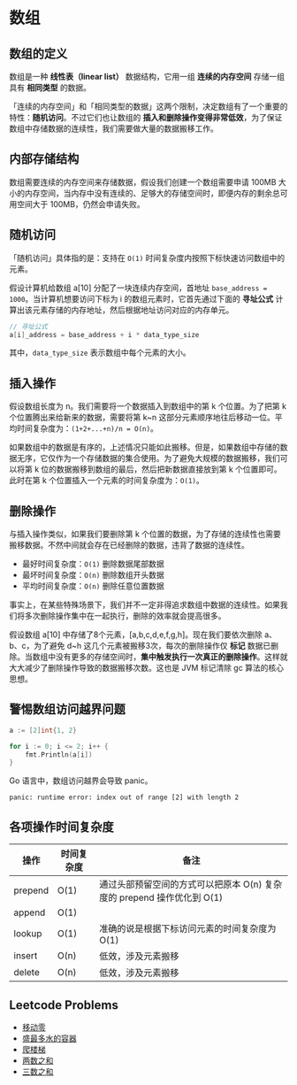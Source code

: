 # 数组

## 数组的定义

数组是一种 **线性表（linear list）** 数据结构，它用一组 **连续的内存空间** 存储一组具有 **相同类型** 的数据。

「连续的内存空间」和「相同类型的数据」这两个限制，决定数组有了一个重要的特性：**随机访问**。不过它们也让数组的 **插入和删除操作变得非常低效**，为了保证数组中存储数据的连续性，我们需要做大量的数据搬移工作。

## 内部存储结构

数组需要连续的内存空间来存储数据，假设我们创建一个数组需要申请 100MB 大小的内存空间，当内存中没有连续的、足够大的存储空间时，即便内存的剩余总可用空间大于 100MB，仍然会申请失败。

## 随机访问

「随机访问」具体指的是：支持在 `O(1)` 时间复杂度内按照下标快速访问数组中的元素。

假设计算机给数组 a[10] 分配了一块连续内存空间，首地址 `base_address = 1000`。当计算机想要访问下标为 i 的数组元素时，它首先通过下面的 **寻址公式** 计算出该元素存储的内存地址，然后根据地址访问对应的内存单元。

```go
// 寻址公式
a[i]_address = base_address + i * data_type_size
```

其中，`data_type_size` 表示数组中每个元素的大小。

## 插入操作

假设数组长度为 n。我们需要将一个数据插入到数组中的第 k 个位置。为了把第 k 个位置腾出来给新来的数据，需要将第 k~n 这部分元素顺序地往后移动一位。平均时间复杂度为：`(1+2+...+n)/n = O(n)`。

如果数组中的数据是有序的，上述情况只能如此搬移。但是，如果数组中存储的数据无序，它仅作为一个存储数据的集合使用。为了避免大规模的数据搬移，我们可以将第 k 位的数据搬移到数组的最后，然后把新数据直接放到第 k 个位置即可。此时在第 k 个位置插入一个元素的时间复杂度为：`O(1)`。

## 删除操作

与插入操作类似，如果我们要删除第 k 个位置的数据，为了存储的连续性也需要搬移数据。不然中间就会存在已经删除的数据，违背了数据的连续性。

- 最好时间复杂度：`O(1)` 删除数据尾部数据 
- 最坏时间复杂度：`O(n)` 删除数组开头数据
- 平均时间复杂度：`O(n)` 删除任意位置数据

事实上，在某些特殊场景下，我们并不一定非得追求数组中数据的连续性。如果我们将多次删除操作集中在一起执行，删除的效率就会提高很多。

假设数组 a[10] 中存储了8个元素，[a,b,c,d,e,f,g,h]。现在我们要依次删除 a、b、c，为了避免 d~h 这几个元素被搬移3次，每次的删除操作仅 **标记** 数据已删除。当数组中没有更多的存储空间时，**集中触发执行一次真正的删除操作**。这样就大大减少了删除操作导致的数据搬移次数。这也是 JVM 标记清除 gc 算法的核心思想。

## 警惕数组访问越界问题

```go
a := [2]int{1, 2}

for i := 0; i <= 2; i++ {
	fmt.Println(a[i])
}
```

Go 语言中，数组访问越界会导致 panic。

```shell
panic: runtime error: index out of range [2] with length 2
```

## 各项操作时间复杂度

| 操作 | 时间复杂度 | 备注 |
| --- | --- | ---|
| prepend | O(1) | 通过头部预留空间的方式可以把原本 O(n) 复杂度的 prepend 操作优化到 O(1) |
| append | O(1) ||
| lookup | O(1) |准确的说是根据下标访问元素的时间复杂度为 O(1)|
| insert | O(n) |低效，涉及元素搬移|
| delete | O(n) |低效，涉及元素搬移|

## Leetcode Problems

- [移动零](https://leetcode.cn/problems/move-zeroes/)
- [盛最多水的容器](https://leetcode.cn/problems/container-with-most-water/)
- [爬楼梯](https://leetcode.cn/problems/climbing-stairs/)
- [两数之和](https://leetcode.cn/problems/two-sum/)
- [三数之和](https://leetcode.cn/problems/3sum/)